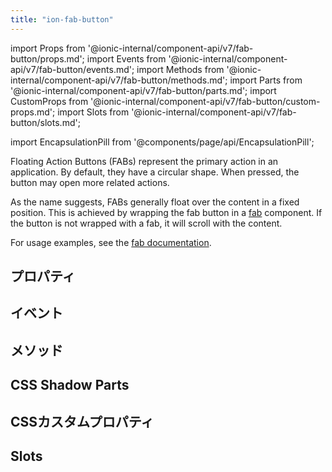 ```yaml
---
title: "ion-fab-button"
---
```

import Props from '@ionic-internal/component-api/v7/fab-button/props.md';
import Events from '@ionic-internal/component-api/v7/fab-button/events.md';
import Methods from '@ionic-internal/component-api/v7/fab-button/methods.md';
import Parts from '@ionic-internal/component-api/v7/fab-button/parts.md';
import CustomProps from '@ionic-internal/component-api/v7/fab-button/custom-props.md';
import Slots from '@ionic-internal/component-api/v7/fab-button/slots.md';

<head>
  <title>Floating Action Button | Ionic FAB Button Icon for Primary Action</title>
  <meta name="description" content="フローティング・アクション・ボタン（FAB）は、アプリ内の主要なアクションを表します。アイコンは円形で、ボタンを押すと、関連するアクションを開くことができます。" />
</head>

import EncapsulationPill from '@components/page/api/EncapsulationPill';

<EncapsulationPill type="shadow" />


Floating Action Buttons (FABs) represent the primary action in an application. By default, they have a circular shape. When pressed, the button may open more related actions.

As the name suggests, FABs generally float over the content in a fixed position. This is achieved by wrapping the fab button in a [fab](./fab) component. If the button is not wrapped with a fab, it will scroll with the content.

For usage examples, see the [fab documentation](./fab).

## プロパティ
<Props />

## イベント
<Events />

## メソッド
<Methods />

## CSS Shadow Parts
<Parts />

## CSSカスタムプロパティ
<CustomProps />

## Slots
<Slots />
